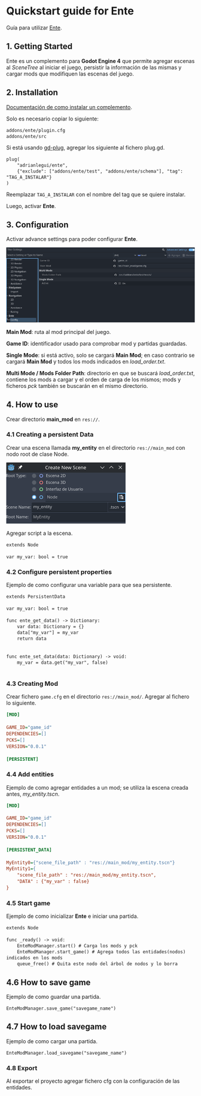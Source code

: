 # Quickstart guide for Ente

Guía para utilizar [Ente](https://github.com/adrianlegui/ente).

## 1. Getting Started
Ente es un complemento para **Godot Engine 4** que permite agregar escenas al _SceneTree_ al iniciar el juego, persistir la información de las mismas y cargar mods que modifiquen las escenas del juego.

## 2. Installation

[Documentación de como instalar un complemento](https://docs.godotengine.org/en/stable/tutorials/plugins/editor/installing_plugins.html).

Solo es necesario copiar lo siguiente:
```
addons/ente/plugin.cfg
addons/ente/src
```
Si está usando [gd-plug](https://github.com/imjp94/gd-plug), agregar los siguiente al fichero plug.gd.
```gdscript
plug(
	"adrianlegui/ente",
	{"exclude": ["addons/ente/test", "addons/ente/schema"], "tag": "TAG_A_INSTALAR"}
)
```
Reemplazar ```TAG_A_INSTALAR``` con el nombre del tag que se quiere instalar.

Luego, activar **Ente**.

## 3. Configuration
Activar advance settings para poder configurar __Ente__.

![Configuration](./img/configuration.png)

**Main Mod**: ruta al mod principal del juego.

**Game ID**: identificador usado para comprobar mod y partidas guardadas.

**Single Mode**: si está activo, solo se cargará **Main Mod**; en caso contrario se cargará **Main Mod** y todos los mods indicados en _load_order.txt_.

**Multi Mode / Mods Folder Path**: directorio en que se buscará *load_order.txt*, contiene los mods a cargar y el orden de carga de los mismos; mods y ficheros *pck* también se buscarán en el mismo directorio.

## 4. How to use
Crear directorio __main_mod__ en ```res://```.

### 4.1 Creating a persistent Data

Crear una escena llamada __my_entity__ en el directorio ```res://main_mod``` con nodo root de clase Node.

![creating_entity](./img/creating_entity.png)

Agregar script a la escena.

``` gdscript
extends Node

var my_var: bool = true
```

### 4.2 Configure persistent properties
Ejemplo de como configurar una variable para que sea persistente.

``` gdscript
extends PersistentData

var my_var: bool = true

func ente_get_data() -> Dictionary:
	var data: Dictionary = {}
	data["my_var"] = my_var
	return data


func ente_set_data(data: Dictionary) -> void:
	my_var = data.get("my_var", false)
	
```

### 4.3 Creating Mod
Crear fichero ```game.cfg``` en el directorio ```res://main_mod/```. Agregar al fichero lo siguiente.

``` ini
[MOD]

GAME_ID="game_id"
DEPENDENCIES=[]
PCKS=[]
VERSION="0.0.1"

[PERSISTENT]

```

### 4.4 Add entities
Ejemplo de como agregar entidades a un mod; se utiliza la escena creada antes, *my_entity.tscn*.

``` ini
[MOD]

GAME_ID="game_id"
DEPENDENCIES=[]
PCKS=[]
VERSION="0.0.1"

[PERSISTENT_DATA]

MyEntity0={"scene_file_path" : "res://main_mod/my_entity.tscn"}
MyEntity1={
	"scene_file_path" : "res://main_mod/my_entity.tscn",
	"DATA" : {"my_var" : false}
}
```

### 4.5 Start game
Ejemplo de como inicializar **Ente** e iniciar una partida.

``` gdscript
extends Node

func _ready() -> void:
	EnteModManager.start() # Carga los mods y pck
	EnteModManager.start_game() # Agrega todos las entidades(nodos) indicados en los mods
	queue_free() # Quita este nodo del árbol de nodos y lo borra
```

## 4.6 How to save game
Ejemplo de como guardar una partida.
``` gdscript
EnteModManager.save_game("savegame_name")
```

## 4.7 How to load savegame
Ejemplo de como cargar una partida.
``` gdscript
EnteModManager.load_savegame("savegame_name")
```

### 4.8 Export
Al exportar el proyecto agregar fichero cfg con la configuración de las entidades.